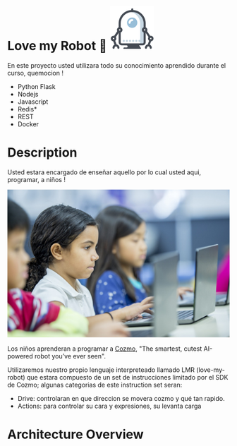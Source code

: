 # Love my Robot 💙 ![robot](img/robot.png)


En este proyecto usted utilizara todo su conocimiento aprendido durante el curso, quemocion !

- Python Flask
- Nodejs
- Javascript
- Redis*
- REST
- Docker

# Description

Usted estara encargado de enseñar aquello por lo cual usted aqui, programar, a niños !

![kids](img/kids.jpg)


Los niños aprenderan a programar a [Cozmo](https://www.youtube.com/watch?v=DHY5kpGTsDE), "The smartest, cutest AI-powered robot you’ve ever seen".

Utilizaremos nuestro propio lenguaje interpreteado llamado LMR (love-my-robot) que estara compuesto de un set de instrucciones limitado por el SDK de Cozmo; algunas categorias de este instruction set seran:

- Drive: controlaran en que direccion se movera cozmo y qué tan rapido.
- Actions: para controlar su cara y expresiones, su levanta carga


# Architecture Overview



